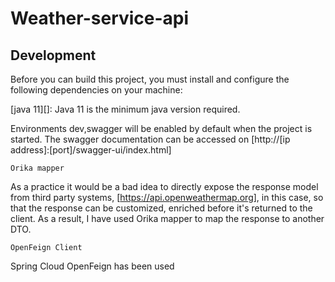 # Weather-service-api

## Development

Before you can build this project, you must install and configure the following dependencies on your machine:

[java 11][]: Java 11 is the minimum java version required.
 

Environments dev,swagger will be enabled by default when the project is started.
The swagger documentation can be accessed on
[http://[ip address]:[port]/swagger-ui/index.html]

```
Orika mapper
```
As a practice it would be a bad idea to directly expose the response model from third party systems, [https://api.openweathermap.org], in this case,
so that the response can be customized, enriched before it's returned to the client. As a result, I have used Orika mapper to map the response to another DTO.


```
OpenFeign Client
```

Spring Cloud OpenFeign has been used 